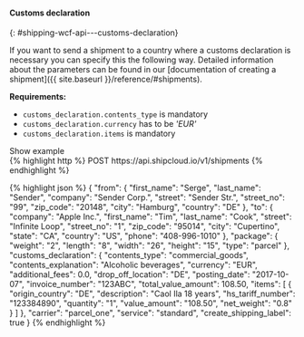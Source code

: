 #### Customs declaration
{: #shipping-wcf-api---customs-declaration}

If you want to send a shipment to a country where a customs declaration is necessary you can specify
this the following way. Detailed information about the parameters can be found in our
[documentation of creating a shipment]({{ site.baseurl }}/reference/#shipments).

__Requirements:__

- `customs_declaration.contents_type` is mandatory
- `customs_declaration.currency` has to be _'EUR'_
- `customs_declaration.items` is mandatory

<a class="btn btn-primary" type="button" data-toggle="collapse" data-target="#{{include.carrier_interface}}_customs_declaration_togglebox_collapsable" aria-expanded="false" aria-controls="collapseExample">
  Show example
</a>

<div id="{{include.carrier_interface}}_customs_declaration_togglebox_collapsable" class="panel-collapse collapse">
<div class="well">
{% highlight http %}
POST https://api.shipcloud.io/v1/shipments
{% endhighlight %}

{% highlight json %}
{
  "from": {
    "first_name": "Serge",
    "last_name": "Sender",
    "company": "Sender Corp.",
    "street": "Sender Str.",
    "street_no": "99",
    "zip_code": "20148",
    "city": "Hamburg",
    "country": "DE"
  },
  "to": {
    "company": "Apple Inc.",
    "first_name": "Tim",
    "last_name": "Cook",
    "street": "Infinite Loop",
    "street_no": "1",
    "zip_code": "95014",
    "city": "Cupertino",
    "state": "CA",
    "country": "US",
    "phone": "408-996-1010"
  },
  "package": {
    "weight": "2",
    "length": "8",
    "width": "26",
    "height": "15",
    "type": "parcel"
  },
  "customs_declaration": {
    "contents_type": "commercial_goods",
    "contents_explanation": "Alcoholic beverages",
    "currency": "EUR",
    "additional_fees": 0.0,
    "drop_off_location": "DE",
    "posting_date": "2017-10-07",
    "invoice_number": "123ABC",
    "total_value_amount": 108.50,
    "items": [
      {
        "origin_country": "DE",
        "description": "Caol Ila 18 years",
        "hs_tariff_number": "123384890",
        "quantity": "1",
        "value_amount": "108.50",
        "net_weight": "0.8"
      }
    ]
  },
  "carrier": "parcel_one",
  "service": "standard",
  "create_shipping_label": true
}
{% endhighlight %}
</div>
</div>

